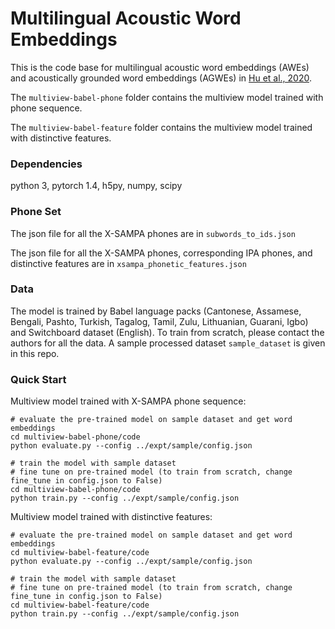 # Multilingual Acoustic Word Embeddings

This is the code base for multilingual acoustic word embeddings (AWEs) and acoustically grounded word embeddings (AGWEs) in [Hu et al., 2020](https://arxiv.org/pdf/2006.14007.pdf).

The `multiview-babel-phone` folder contains the multiview model trained with phone sequence. 

The `multiview-babel-feature` folder contains the multiview model trained with distinctive features.

### Dependencies
python 3, pytorch 1.4, h5py, numpy, scipy

### Phone Set
The json file for all the X-SAMPA phones are in `subwords_to_ids.json`

The json file for all the X-SAMPA phones, corresponding IPA phones, and distinctive features are in `xsampa_phonetic_features.json`

### Data
The model is trained by Babel language packs (Cantonese, Assamese, Bengali, Pashto, Turkish, Tagalog, Tamil, Zulu, Lithuanian, Guarani, Igbo) and Switchboard dataset (English). To train from scratch, please contact the authors for all the data. A sample processed dataset `sample_dataset` is given in this repo.

### Quick Start
Multiview model trained with X-SAMPA phone sequence:
```
# evaluate the pre-trained model on sample dataset and get word embeddings
cd multiview-babel-phone/code
python evaluate.py --config ../expt/sample/config.json

# train the model with sample dataset
# fine tune on pre-trained model (to train from scratch, change fine_tune in config.json to False)
cd multiview-babel-phone/code
python train.py --config ../expt/sample/config.json
```

Multiview model trained with distinctive features:
```
# evaluate the pre-trained model on sample dataset and get word embeddings
cd multiview-babel-feature/code
python evaluate.py --config ../expt/sample/config.json

# train the model with sample dataset
# fine tune on pre-trained model (to train from scratch, change fine_tune in config.json to False)
cd multiview-babel-feature/code
python train.py --config ../expt/sample/config.json
```

